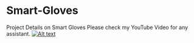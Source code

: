# Smart-Gloves
Project Details on Smart Gloves
Please check my YouTube Video for any assistant.
[![Alt text](https://img.youtube.com/vi/_vhYt28D7Dc/0.jpg)](https://www.youtube.com/watch?v=_vhYt28D7Dc)
